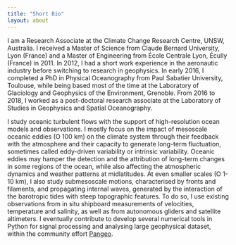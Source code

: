 ```yaml
---
title: "Short Bio"
layout: about
---
```


I am a Research Associate at the Climate Change Research Centre, UNSW, Australia. I received a Master of Science from 
Claude Bernard University, Lyon (France) and a Master of Engineering from École Centrale Lyon, Écully (France) in 2011. 
In 2012, I had a short work experience in the aeronautic industry before switching to research in geophysics. In early 2016, I completed a PhD in Physical Oceanography from Paul Sabatier University, Toulouse, while being based most of the time at the Laboratory of Glaciology and Geophysics of the Environment, Grenoble. From 2016 to 2018, I worked as a post-doctoral research associate at the Laboratory of Studies in Geophysics and Spatial Oceanography.

I study oceanic turbulent flows with the support of high-resolution ocean models and observations. I mostly focus on the impact of mesoscale oceanic eddies (O 100 km) on the climate system through their feedback with the atmosphere and their capacity to generate long-term fluctuation, sometimes called eddy-driven variability or intrinsic variability. Oceanic eddies may hamper the detection and the attribution of long-term changes in some regions of the ocean, while also affecting the atmospheric dynamics and weather patterns at midlatitudes. At even smaller scales (O 1-10 km), I also study submesoscale motions, characterised by fronts and filaments, and propagating internal waves, generated by the interaction of the barotropic tides with steep topographic features. To do so, I use existing observations from in situ shipboard measurements of velocities, temperature and salinity, as well as from autonomous gliders and satellite altimeters. I eventually contribute to develop several numerical tools in Python for signal processing and analysing large geophysical dataset, within the community effort [Pangeo](http://pangeo.io).
